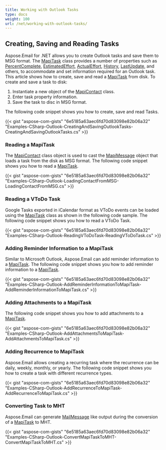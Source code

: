 ```yaml
---
title: Working with Outlook Tasks
type: docs
weight: 100
url: /net/working-with-outlook-tasks/
---
```



## **Creating, Saving and Reading Tasks**
Aspose.Email for .NET allows you to create Outlook tasks and save them to MSG format. The [MapiTask](https://reference.aspose.com/email/net/aspose.email.mapi/mapitask) class provides a number of properties such as [PercentComplete](https://reference.aspose.com/email/net/aspose.email.mapi/mapitask/properties/percentcomplete), [EstimatedEffort](https://reference.aspose.com/email/net/aspose.email.mapi/mapitask/properties/estimatedeffort), [ActualEffort](https://reference.aspose.com/email/net/aspose.email.mapi/mapitask/properties/actualeffort), [History](https://reference.aspose.com/email/net/aspose.email.mapi/mapitask/properties/history), [LastUpdate](https://reference.aspose.com/email/net/aspose.email.mapi/mapitask/properties/lastupdate), and others, to accommodate and set information required for an Outlook task. This article shows how to create, save and read a [MapiTask](https://reference.aspose.com/email/net/aspose.email.mapi/mapitask) from disk. To create and save a task to disk:

1. Instantiate a new object of the [MapiContact](https://reference.aspose.com/email/net/aspose.email.mapi/mapicontact) class.
1. Enter task property information.
1. Save the task to disc in MSG format.

The following code snippet shows you how to create, save and read Tasks.



{{< gist "aspose-com-gists" "6e5185a63aec6fd70d83098e82b06a32" "Examples-CSharp-Outlook-CreatingAndSavingOutlookTasks-CreatingAndSavingOutlookTasks.cs" >}}
### **Reading a MapiTask**
The [MapiContact](https://reference.aspose.com/email/net/aspose.email.mapi/mapicontact) class object is used to cast the [MapiMessage](https://reference.aspose.com/email/net/aspose.email.mapi/mapimessage) object that loads a task from the disk as MSG format. The following code snippet shows you how to read a [MapiTask](https://reference.aspose.com/email/net/aspose.email.mapi/mapitask).



{{< gist "aspose-com-gists" "6e5185a63aec6fd70d83098e82b06a32" "Examples-CSharp-Outlook-LoadingContactFromMSG-LoadingContactFromMSG.cs" >}}
### **Reading a VToDo Task**
Google Tasks exported in iCalendar format as VToDo events can be loaded using the [MapiTask](https://reference.aspose.com/email/net/aspose.email.mapi/mapitask) class as shown in the following code sample. The following code snippet shows you how to read a VToDo Task.



{{< gist "aspose-com-gists" "6e5185a63aec6fd70d83098e82b06a32" "Examples-CSharp-Outlook-ReadingVToDoTask-ReadingVToDoTask.cs" >}}
### **Adding Reminder Information to a MapiTask**
Similar to Microsoft Outlook, Aspose.Email can add reminder information to a [MapiTask](https://reference.aspose.com/email/net/aspose.email.mapi/mapitask). The following code snippet shows you how to add reminder information to a [MapiTask](https://reference.aspose.com/email/net/aspose.email.mapi/mapitask).



{{< gist "aspose-com-gists" "6e5185a63aec6fd70d83098e82b06a32" "Examples-CSharp-Outlook-AddReminderInformationToMapiTask-AddReminderInformationToMapiTask.cs" >}}
### **Adding Attachments to a MapiTask**
The following code snippet shows you how to add attachments to a [MapiTask](https://reference.aspose.com/email/net/aspose.email.mapi/mapitask).



{{< gist "aspose-com-gists" "6e5185a63aec6fd70d83098e82b06a32" "Examples-CSharp-Outlook-AddAttachmentsToMapiTask-AddAttachmentsToMapiTask.cs" >}}
### **Adding Recurrence to MapiTask**
Aspose.Email allows creating a recurring task where the recurrence can be daily, weekly, monthly, or yearly. The following code snippet shows you how to create a task with different recurrence types.



{{< gist "aspose-com-gists" "6e5185a63aec6fd70d83098e82b06a32" "Examples-CSharp-Outlook-AddRecurrenceToMapiTask-AddRecurrenceToMapiTask.cs" >}}
### **Converting Task to MHT**
Aspose.Email can generate [MailMessage](https://reference.aspose.com/email/net/aspose.email/mailmessage) like output during the conversion of a [MapiTask](https://reference.aspose.com/email/net/aspose.email.mapi/mapitask) to MHT.

{{< gist "aspose-com-gists" "6e5185a63aec6fd70d83098e82b06a32" "Examples-CSharp-Outlook-ConvertMapiTaskToMHT-ConvertMapiTaskToMHT.cs" >}}
